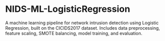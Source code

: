 # NIDS-ML-LogisticRegression
A machine learning pipeline for network intrusion detection using Logistic Regression, built on the CICIDS2017 dataset. Includes data preprocessing, feature scaling, SMOTE balancing, model training, and evaluation.
